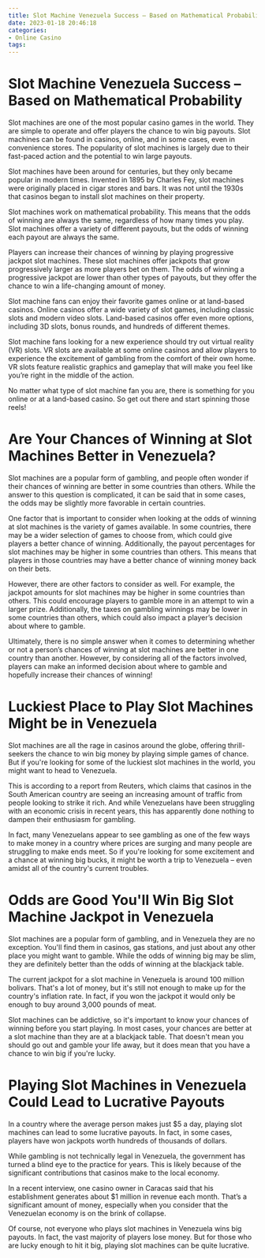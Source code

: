 ```yaml
---
title: Slot Machine Venezuela Success – Based on Mathematical Probability 
date: 2023-01-18 20:46:18
categories:
- Online Casino
tags:
---
```



#  Slot Machine Venezuela Success – Based on Mathematical Probability 

Slot machines are one of the most popular casino games in the world. They are simple to operate and offer players the chance to win big payouts. Slot machines can be found in casinos, online, and in some cases, even in convenience stores. The popularity of slot machines is largely due to their fast-paced action and the potential to win large payouts.

Slot machines have been around for centuries, but they only became popular in modern times. Invented in 1895 by Charles Fey, slot machines were originally placed in cigar stores and bars. It was not until the 1930s that casinos began to install slot machines on their property. 

Slot machines work on mathematical probability. This means that the odds of winning are always the same, regardless of how many times you play. Slot machines offer a variety of different payouts, but the odds of winning each payout are always the same. 

Players can increase their chances of winning by playing progressive jackpot slot machines. These slot machines offer jackpots that grow progressively larger as more players bet on them. The odds of winning a progressive jackpot are lower than other types of payouts, but they offer the chance to win a life-changing amount of money. 

Slot machine fans can enjoy their favorite games online or at land-based casinos. Online casinos offer a wide variety of slot games, including classic slots and modern video slots. Land-based casinos offer even more options, including 3D slots, bonus rounds, and hundreds of different themes. 

Slot machine fans looking for a new experience should try out virtual reality (VR) slots. VR slots are available at some online casinos and allow players to experience the excitement of gambling from the comfort of their own home. VR slots feature realistic graphics and gameplay that will make you feel like you’re right in the middle of the action. 

No matter what type of slot machine fan you are, there is something for you online or at a land-based casino. So get out there and start spinning those reels!

#  Are Your Chances of Winning at Slot Machines Better in Venezuela? 

Slot machines are a popular form of gambling, and people often wonder if their chances of winning are better in some countries than others. While the answer to this question is complicated, it can be said that in some cases, the odds may be slightly more favorable in certain countries.

One factor that is important to consider when looking at the odds of winning at slot machines is the variety of games available. In some countries, there may be a wider selection of games to choose from, which could give players a better chance of winning. Additionally, the payout percentages for slot machines may be higher in some countries than others. This means that players in those countries may have a better chance of winning money back on their bets.

However, there are other factors to consider as well. For example, the jackpot amounts for slot machines may be higher in some countries than others. This could encourage players to gamble more in an attempt to win a larger prize. Additionally, the taxes on gambling winnings may be lower in some countries than others, which could also impact a player’s decision about where to gamble.

Ultimately, there is no simple answer when it comes to determining whether or not a person’s chances of winning at slot machines are better in one country than another. However, by considering all of the factors involved, players can make an informed decision about where to gamble and hopefully increase their chances of winning!

#  Luckiest Place to Play Slot Machines Might be in Venezuela 
Slot machines are all the rage in casinos around the globe, offering thrill-seekers the chance to win big money by playing simple games of chance. But if you're looking for some of the luckiest slot machines in the world, you might want to head to Venezuela.

This is according to a report from Reuters, which claims that casinos in the South American country are seeing an increasing amount of traffic from people looking to strike it rich. And while Venezuelans have been struggling with an economic crisis in recent years, this has apparently done nothing to dampen their enthusiasm for gambling.

In fact, many Venezuelans appear to see gambling as one of the few ways to make money in a country where prices are surging and many people are struggling to make ends meet. So if you're looking for some excitement and a chance at winning big bucks, it might be worth a trip to Venezuela – even amidst all of the country's current troubles.

#  Odds are Good You'll Win Big Slot Machine Jackpot in Venezuela 

Slot machines are a popular form of gambling, and in Venezuela they are no exception. You'll find them in casinos, gas stations, and just about any other place you might want to gamble. While the odds of winning big may be slim, they are definitely better than the odds of winning at the blackjack table.

The current jackpot for a slot machine in Venezuela is around 100 million bolivars. That's a lot of money, but it's still not enough to make up for the country's inflation rate. In fact, if you won the jackpot it would only be enough to buy around 3,000 pounds of meat.

Slot machines can be addictive, so it's important to know your chances of winning before you start playing. In most cases, your chances are better at a slot machine than they are at a blackjack table. That doesn't mean you should go out and gamble your life away, but it does mean that you have a chance to win big if you're lucky.

#  Playing Slot Machines in Venezuela Could Lead to Lucrative Payouts

In a country where the average person makes just $5 a day, playing slot machines can lead to some lucrative payouts. In fact, in some cases, players have won jackpots worth hundreds of thousands of dollars.

While gambling is not technically legal in Venezuela, the government has turned a blind eye to the practice for years. This is likely because of the significant contributions that casinos make to the local economy.

In a recent interview, one casino owner in Caracas said that his establishment generates about $1 million in revenue each month. That’s a significant amount of money, especially when you consider that the Venezuelan economy is on the brink of collapse.

Of course, not everyone who plays slot machines in Venezuela wins big payouts. In fact, the vast majority of players lose money. But for those who are lucky enough to hit it big, playing slot machines can be quite lucrative.